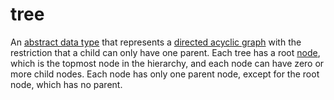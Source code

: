 # tree

An [abstract data type](/data_md/computer_science/definitions/data_structure/abstract_data_type.md) that represents a [directed acyclic graph](/data_md/mathematics/definitions/graph/directed_acyclic_graph.md) with the restriction that a child can only have one parent. Each tree has a root [node](/data_md/mathematics/definitions/graph/node.md), which is the topmost node in the hierarchy, and each node can have zero or more child nodes. Each node has only one parent node, except for the root node, which has no parent.